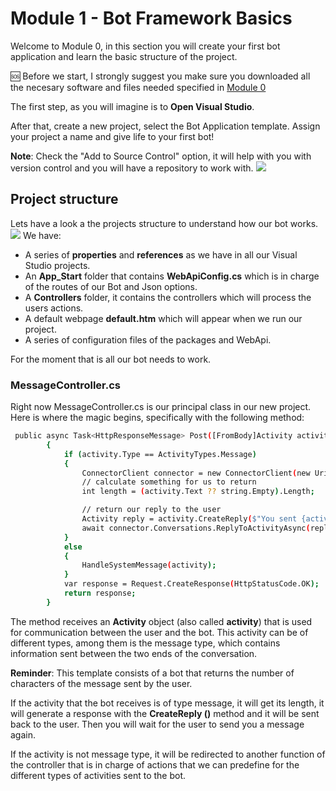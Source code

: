 # Module 1 - Bot Framework Basics

Welcome to Module 0, in this section you will create your first bot application and learn the basic structure of the project.

:sos: Before we start, I strongly suggest you make sure you downloaded all the necesary software and files needed specified in [Module 0](https://github.com/DanyStinson/BigBotTheory/tree/master/Modules/Module-0)

The first step, as you will imagine is to **Open Visual Studio**.

After that, create a new project, select the Bot Application template. Assign your project a name and give life to your first bot! 

**Note**: Check the "Add to Source Control" option, it will help with you with version control and you will have a repository to work with.
![](../images/mod1_1.png)
## Project structure

Lets have a look a the projects structure to understand how our bot works.
![](../images/mod1_2.png)
We have: 
- A series of **properties** and **references** as we have in all our Visual Studio projects. 
- An **App_Start** folder that contains **WebApiConfig.cs** which is in charge of the routes of our Bot and Json options.
- A **Controllers** folder, it contains the controllers which will process the users actions.
- A default webpage **default.htm** which will appear when we run our project.
- A series of configuration files of the packages and WebApi.

For the moment that is all our bot needs to work. 

### **MessageController.cs**
Right now MessageController.cs is our principal class in our new project. Here is where the magic begins, specifically with the following method:

```sh
 public async Task<HttpResponseMessage> Post([FromBody]Activity activity)
        {
            if (activity.Type == ActivityTypes.Message)
            {
                ConnectorClient connector = new ConnectorClient(new Uri(activity.ServiceUrl));
                // calculate something for us to return
                int length = (activity.Text ?? string.Empty).Length;

                // return our reply to the user
                Activity reply = activity.CreateReply($"You sent {activity.Text} which was {length} characters");
                await connector.Conversations.ReplyToActivityAsync(reply);
            }
            else
            {
                HandleSystemMessage(activity);
            }
            var response = Request.CreateResponse(HttpStatusCode.OK);
            return response;
        }
``` 


The method receives an **Activity** object (also called **activity**) that is used for communication between the user and the bot. This activity can be of different types, among them is the message type, which contains information sent between the two ends of the conversation.

**Reminder**: This template consists of a bot that returns the number of characters of the message sent by the user.

If the activity that the bot receives is of type message, it will get its length, it will generate a response with the **CreateReply ()** method and it will be sent back to the user. Then you will wait for the user to send you a message again.

If the activity is not message type, it will be redirected to another function of the controller that is in charge of actions that we can predefine for the different types of activities sent to the bot.